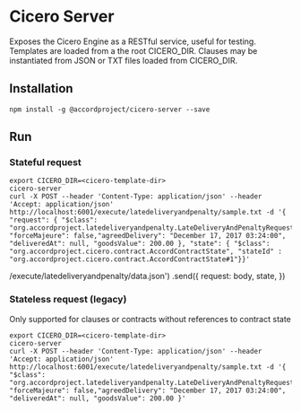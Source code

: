 # Cicero Server

Exposes the Cicero Engine as a RESTful service, useful for testing. Templates are loaded from a 
the root CICERO_DIR. Clauses may be instantiated from JSON or TXT files loaded from CICERO_DIR.

## Installation

```
npm install -g @accordproject/cicero-server --save
```

## Run

### Stateful request
```
export CICERO_DIR=<cicero-template-dir>
cicero-server
curl -X POST --header 'Content-Type: application/json' --header 'Accept: application/json' http://localhost:6001/execute/latedeliveryandpenalty/sample.txt -d '{ "request": { "$class": "org.accordproject.latedeliveryandpenalty.LateDeliveryAndPenaltyRequest", "forceMajeure": false,"agreedDelivery": "December 17, 2017 03:24:00", "deliveredAt": null, "goodsValue": 200.00 }, "state": { "$class": "org.accordproject.cicero.contract.AccordContractState", "stateId" : "org.accordproject.cicero.contract.AccordContractState#1"}}'
```

/execute/latedeliveryandpenalty/data.json')
            .send({
                request: body,
                state,
            })

### Stateless request (legacy)
Only supported for clauses or contracts without references to contract state

```
export CICERO_DIR=<cicero-template-dir>
cicero-server
curl -X POST --header 'Content-Type: application/json' --header 'Accept: application/json' http://localhost:6001/execute/latedeliveryandpenalty/sample.txt -d '{ "$class": "org.accordproject.latedeliveryandpenalty.LateDeliveryAndPenaltyRequest", "forceMajeure": false,"agreedDelivery": "December 17, 2017 03:24:00", "deliveredAt": null, "goodsValue": 200.00 }'
```